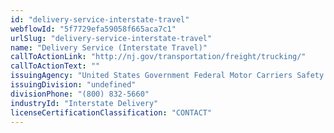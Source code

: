 ```yaml
---
id: "delivery-service-interstate-travel"
webflowId: "5f7729efa59058f665aca7c1"
urlSlug: "delivery-service-interstate-travel"
name: "Delivery Service (Interstate Travel)"
callToActionLink: "http://nj.gov/transportation/freight/trucking/"
callToActionText: ""
issuingAgency: "United States Government Federal Motor Carriers Safety Administration"
issuingDivision: "undefined"
divisionPhone: "(800) 832-5660"
industryId: "Interstate Delivery"
licenseCertificationClassification: "CONTACT"
---
```

